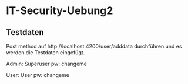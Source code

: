 # IT-Security-Uebung2

## Testdaten
Post method auf http://localhost:4200/user/adddata durchführen und es werden die Testdaten eingefügt.

Admin:
  Superuser
  pw: changeme

User:
  User
  pw: changeme
